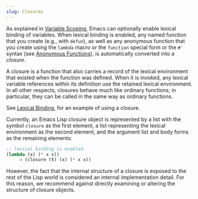 ```yaml
---
slug: Closures
---
```


As explained in [Variable Scoping](/docs/elisp/Variable-Scoping), Emacs can optionally enable lexical binding of variables. When lexical binding is enabled, any named function that you create (e.g., with `defun`), as well as any anonymous function that you create using the `lambda` macro or the `function` special form or the `#'` syntax (see [Anonymous Functions](/docs/elisp/Anonymous-Functions)), is automatically converted into a *closure*.

A closure is a function that also carries a record of the lexical environment that existed when the function was defined. When it is invoked, any lexical variable references within its definition use the retained lexical environment. In all other respects, closures behave much like ordinary functions; in particular, they can be called in the same way as ordinary functions.

See [Lexical Binding](/docs/elisp/Lexical-Binding), for an example of using a closure.

Currently, an Emacs Lisp closure object is represented by a list with the symbol `closure` as the first element, a list representing the lexical environment as the second element, and the argument list and body forms as the remaining elements:

```lisp
;; lexical binding is enabled.
(lambda (x) (* x x))
     ⇒ (closure (t) (x) (* x x))
```

However, the fact that the internal structure of a closure is exposed to the rest of the Lisp world is considered an internal implementation detail. For this reason, we recommend against directly examining or altering the structure of closure objects.
